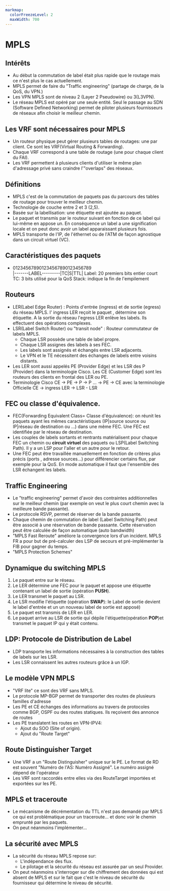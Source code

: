 ```yaml
---
markmap:
  colorFreezeLevel: 2
  maxWidth: 700
---
```


# MPLS

## Intérêts

- Au début la commutation de label était plus rapide que le routage mais ce n'est plus le cas actuellement.
- MPLS permet de faire du "Traffic engineering" (partage de charge, de la QoS, du VPN.)
- Les VPN MPLS sont de niveau 2 (Layer 2 Pseudowire) ou 3(L3VPN).
- Le réseau MPLS est opéré par une seule entité. Seul le passage au  SDN (Software Defined Networking) permet de piloter plusieurs fournisseurs de réseaux afin choisir le meilleur chemin. 



## Les VRF sont nécessaires pour MPLS

 - Un routeur physique peut gérer plusieurs tables de routages: une par client. Ce sont les VRF(Virtual Routing & Forwarding).
 - Chaque VRF correspond à une table de routage (une pour chaque client du FAI). 
 - Les VRF permettent à plusieurs clients d'utiliser le même plan d'adressage privé sans craindre l'"overlaps" des réseaux.  

## Définitions 

- MPLS c'est de la commutation de paquets pas du parcours des tables de routage pour trouver le meilleur chemin.
- Technologie de couche entre 2 et 3 (2,5).
- Basée sur la labellisation: une étiquette est ajoutée au paquet.
- Le paquet et transmis par le routeur suivant en fonction de ce label qui lui-même en appose un. En conséquence un label a une signification locale et on peut donc avoir un label apparaissant plusieurs fois.
- MPLS transporte de l'IP, de l'éthernet ou de l'ATM de façon agnostique dans un circuit virtuel (VC).

 
## Caractéristiques des paquets

- 012345678901234567890123456789  
 |-------LABEL---------|TC|S|TTL|
  Label: 20 premiers bits entier court
  TC: 3 bits utilisé pour la QoS
  Stack: indique la fin de l'empilement

## Routeurs

- LER(Label Edge Router) : Points d'entrée (ingress) et de sortie (egress) du réseau MPLS. l' ingress LER reçoit le paquet , détermine son étiquette.  A la sortie du réseau l'egress LER enlève les labels. Ils effectuent des opérations complexes.
- LSR(Label Switch Router) ou "transit node" : Routeur commutateur de labels MPLS. 
  - Chaque LSR possède une table de label propre.
  - Chaque LSR assignes des labels à ses FEC.
  - Les labels sont assignés et échangés entre LSR adjacents.
  - Le VPN et le TE nécessitent des échanges de labels entre voisins distants.
- Les LER sont aussi appelés PE (Provider Edge) et les LSR des P (Provider) dans la terminologie Cisco. Les CE (Customer Edge) sont les routeurs des clients en frontal des LER ou PE.
- Terminologie Cisco
  CE -> PE  -> P -> P ... -> PE -> CE
  avec la terminologie Officielle
  CE -> ingress LER -> LSR - LSR

## FEC ou classe d'équivalence.

- FEC(Forwarding Equivalent Class= Classe d'équivalence): on réunit les paquets ayant les mêmes caractéristiques (IP|source source ou IP|réseau de destination ou ...) dans une même FEC. Une FEC  est identifiée par le réseau de destination.
- Les couples de labels sortants et rentrants matérialisent pour chaque FEC un chemin ou **circuit virtuel** des paquets ou LSP(Label Switching Path). Il y a un LSP pour l'aller et un autre pour le retour.
- Une FEC peut être travaillée manuellement en fonction de critères plus précis (ports , adresse sources...) pour différencier certains flux, par exemple pour la QoS. En mode automatique il faut que l'ensemble des LSR échangent les labels.

## Traffic Engineering

- Le "traffic engineering" permet d'avoir des contraintes additionnelles sur le meilleur chemin (par exemple on veut le plus court chemin avec la meilleure bande passante).
- Le protocole RSVP, permet de réserver de la bande passante.
- Chaque chemin de commutation de label (Label Switching Path) peut être associé à une réservation de bande passante. Cette réservation peut être calculée de façon automatique (auto bandwidth) 
- "MPLS Fast Reroute" améliore la convergence lors d'un incident. MPLS FR a pour but de pré-calculer des LSP de secours et pré-implémenter la FIB pour gagner du temps.
- "MPLS Protection Schemes"

## Dynamique du switching MPLS

  1. Le paquet entre sur le réseau.
  2. Le LER détermine une FEC pour le paquet et appose une étiquette contenant un label de sortie (opération **PUSH**).
  3. Le LER transmet le paquet au LSR.
  4. Le LSR modifie l'étiquette (opération **SWAP**): le Label de sortie devient le label d'entrée et un un nouveau label de sortie est apposé)
  5. Le paquet est transmis de LER en LER.
  6. Le paquet arrive au LSR de sortie qui dépile l'étiquette(opération **POP**)et transmet le paquet IP qui y était contenu. 

## LDP: Protocole de Distribution de Label

- LDP transporte les informations nécessaires à la construction des tables de labels sur les LSR.
- Les LSR connaissent les autres routeurs grâce à un IGP.

 

## Le modèle VPN MPLS 

- "VRF lite" ce sont des VRF sans MPLS.
- Le protocole MP-BGP permet de transporter des routes de plusieurs familles d'adresse 
- Les PE et CE échanges des informations au travers de protocoles comme BGP, OSPF ou des routes statiques. Ils reçoivent des annonce de routes
- Les PE translatent les routes en VPN-IPV4:
     - Ajout du SOO (Site of origin).
     - Ajout du "Route Target"

## Route Distinguisher Target

- Une VRF a un "Route Distinguisher" unique sur le PE. Le format de RD est souvent "Numéro de l'AS: Numéro Assigné". Le numéro assigné dépend de l'opérateur 
- Les VRF sont raccordés entre elles via des RouteTarget importées et exportées sur les PE.

## MPLS et traceroute

- Le mécanisme  de décrémentation du TTL n'est pas demandé par MPLS ce qui est problématique pour un traceroute... et donc voir le chemin emprunté par les paquets.
- On peut néanmoins l'implémenter...

## La sécurité avec MPLS

 - La sécurité du réseau MPLS repose sur:
    - L'indépendance des flux.
    - Le pilotage et la sécurité du réseau est assurée par un seul Provider. 
- On peut néanmoins s'interroger sur dle chiffrement des données qui est absent de MPLS et sur le fait que c'est le niveau de sécurité du fournisseur qui détermine le niveau de sécurité. 
  
